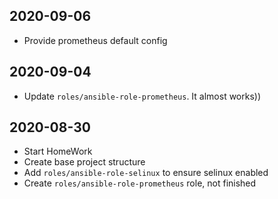 ## 2020-09-06

- Provide prometheus default config

## 2020-09-04

- Update `roles/ansible-role-prometheus`. It almost works))

## 2020-08-30

- Start HomeWork
- Create base project structure
- Add `roles/ansible-role-selinux` to ensure selinux enabled
- Create `roles/ansible-role-prometheus` role, not finished

